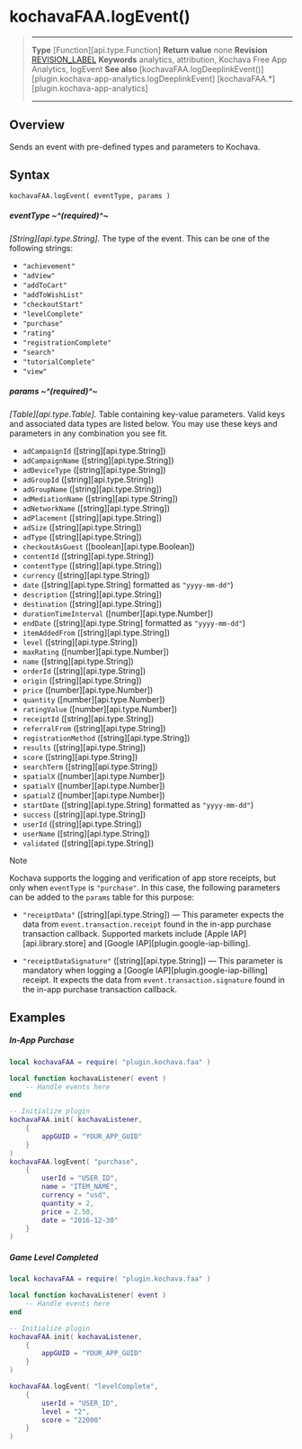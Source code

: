 # kochavaFAA.logEvent()

> --------------------- ------------------------------------------------------------------------------------------
> __Type__              [Function][api.type.Function]
> __Return value__		none
> __Revision__          [REVISION_LABEL](REVISION_URL)
> __Keywords__          analytics, attribution, Kochava Free App Analytics, logEvent
> __See also__			[kochavaFAA.logDeeplinkEvent()][plugin.kochava-app-analytics.logDeeplinkEvent]
>						[kochavaFAA.*][plugin.kochava-app-analytics]
> --------------------- ------------------------------------------------------------------------------------------


## Overview

Sends an event with pre-defined types and parameters to Kochava.

## Syntax

	kochavaFAA.logEvent( eventType, params )

##### eventType ~^(required)^~
_[String][api.type.String]._ The type of the event. This can be one of the following strings:

* `"achievement"`
* `"adView"`
* `"addToCart"`
* `"addToWishList"`
* `"checkoutStart"`
* `"levelComplete"`
* `"purchase"`
* `"rating"`
* `"registrationComplete"`
* `"search"`
* `"tutorialComplete"`
* `"view"`

##### params ~^(required)^~
_[Table][api.type.Table]._ Table containing key-value parameters. Valid keys and associated data types are listed below. You may use these keys and parameters in any combination you see fit.

* `adCampaignId` ([string][api.type.String])
* `adCampaignName` ([string][api.type.String])
* `adDeviceType` ([string][api.type.String])
* `adGroupId` ([string][api.type.String])
* `adGroupName` ([string][api.type.String])
* `adMediationName` ([string][api.type.String])
* `adNetworkName` ([string][api.type.String])
* `adPlacement` ([string][api.type.String])
* `adSize` ([string][api.type.String])
* `adType` ([string][api.type.String])
* `checkoutAsGuest` ([boolean][api.type.Boolean])
* `contentId` ([string][api.type.String])
* `contentType` ([string][api.type.String])
* `currency` ([string][api.type.String])
* `date` ([string][api.type.String] formatted as `"yyyy-mm-dd"`)
* `description` ([string][api.type.String])
* `destination` ([string][api.type.String])
* `durationTimeInterval` ([number][api.type.Number])
* `endDate` ([string][api.type.String] formatted as `"yyyy-mm-dd"`)
* `itemAddedFrom` ([string][api.type.String])
* `level` ([string][api.type.String])
* `maxRating` ([number][api.type.Number])
* `name` ([string][api.type.String])
* `orderId` ([string][api.type.String])
* `origin` ([string][api.type.String])
* `price` ([number][api.type.Number])
* `quantity` ([number][api.type.Number])
* `ratingValue` ([number][api.type.Number])
* `receiptId` ([string][api.type.String])
* `referralFrom` ([string][api.type.String])
* `registrationMethod` ([string][api.type.String])
* `results`  ([string][api.type.String])
* `score` ([string][api.type.String])
* `searchTerm` ([string][api.type.String])
* `spatialX` ([number][api.type.Number])
* `spatialY` ([number][api.type.Number])
* `spatialZ` ([number][api.type.Number])
* `startDate`  ([string][api.type.String] formatted as `"yyyy-mm-dd"`)
* `success` ([string][api.type.String])
* `userId` ([string][api.type.String])
* `userName` ([string][api.type.String])
* `validated` ([string][api.type.String])


<div class="guide-notebox">
<div class="notebox-title">Note</div>

Kochava supports the logging and verification of app store receipts, but only when `eventType` is `"purchase"`. In this case, the following parameters can be added to the `params` table for this purpose:

* `"receiptData"` ([string][api.type.String]) &mdash; This parameter expects the data from `event.transaction.receipt` found in the <nobr>in-app</nobr> purchase transaction callback. Supported markets include [Apple IAP][api.library.store] and [Google IAP][plugin.google-iap-billing].

* `"receiptDataSignature"` ([string][api.type.String]) &mdash; This parameter is mandatory when logging a [Google IAP][plugin.google-iap-billing] receipt. It expects the data from `event.transaction.signature` found in the <nobr>in-app</nobr> purchase transaction callback.

</div>


## Examples

##### In-App Purchase

``````lua
local kochavaFAA = require( "plugin.kochava.faa" )

local function kochavaListener( event )
	-- Handle events here
end

-- Initialize plugin
kochavaFAA.init( kochavaListener,
	{
		appGUID = "YOUR_APP_GUID"
	}
)
kochavaFAA.logEvent( "purchase",
	{
		userId = "USER_ID",
		name = "ITEM_NAME",
		currency = "usd",
		quantity = 2,
		price = 2.50,
		date = "2016-12-30"
	}
)
``````

##### Game Level Completed

``````lua
local kochavaFAA = require( "plugin.kochava.faa" )

local function kochavaListener( event )
	-- Handle events here
end

-- Initialize plugin
kochavaFAA.init( kochavaListener,
	{
		appGUID = "YOUR_APP_GUID"
	}
)

kochavaFAA.logEvent( "levelComplete",
	{
		userId = "USER_ID",
		level = "2",
		score = "22000"
	}
)
``````
